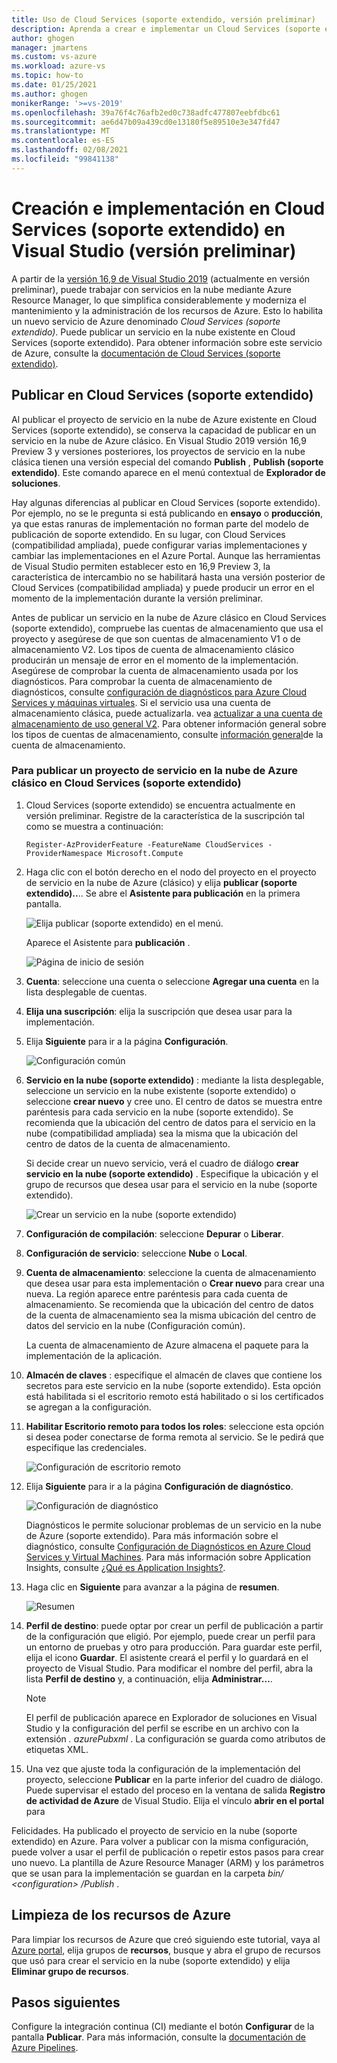 ```yaml
---
title: Uso de Cloud Services (soporte extendido, versión preliminar)
description: Aprenda a crear e implementar un Cloud Services (soporte extendido) mediante Azure Resource Manager con Visual Studio
author: ghogen
manager: jmartens
ms.custom: vs-azure
ms.workload: azure-vs
ms.topic: how-to
ms.date: 01/25/2021
ms.author: ghogen
monikerRange: '>=vs-2019'
ms.openlocfilehash: 39a76f4c76afb2ed0c738adfc477807eebfdbc61
ms.sourcegitcommit: ae6d47b09a439cd0e13180f5e89510e3e347fd47
ms.translationtype: MT
ms.contentlocale: es-ES
ms.lasthandoff: 02/08/2021
ms.locfileid: "99841138"
---
```

# <a name="create-and-deploy-to-cloud-services-extended-support-in-visual-studio-preview"></a>Creación e implementación en Cloud Services (soporte extendido) en Visual Studio (versión preliminar)

A partir de la [versión 16,9 de Visual Studio 2019](https://visualstudio.microsoft.com/vs/preview) (actualmente en versión preliminar), puede trabajar con servicios en la nube mediante Azure Resource Manager, lo que simplifica considerablemente y moderniza el mantenimiento y la administración de los recursos de Azure. Esto lo habilita un nuevo servicio de Azure denominado *Cloud Services (soporte extendido)*. Puede publicar un servicio en la nube existente en Cloud Services (soporte extendido). Para obtener información sobre este servicio de Azure, consulte la [documentación de Cloud Services (soporte extendido)](/azure/cloud-services-extended-support/overview).

## <a name="publish-to-cloud-services-extended-support"></a>Publicar en Cloud Services (soporte extendido)

Al publicar el proyecto de servicio en la nube de Azure existente en Cloud Services (soporte extendido), se conserva la capacidad de publicar en un servicio en la nube de Azure clásico. En Visual Studio 2019 versión 16,9 Preview 3 y versiones posteriores, los proyectos de servicio en la nube clásica tienen una versión especial del comando **Publish** , **Publish (soporte extendido)**. Este comando aparece en el menú contextual de **Explorador de soluciones**.

Hay algunas diferencias al publicar en Cloud Services (soporte extendido). Por ejemplo, no se le pregunta si está publicando en **ensayo** o **producción**, ya que estas ranuras de implementación no forman parte del modelo de publicación de soporte extendido. En su lugar, con Cloud Services (compatibilidad ampliada), puede configurar varias implementaciones y cambiar las implementaciones en el Azure Portal. Aunque las herramientas de Visual Studio permiten establecer esto en 16,9 Preview 3, la característica de intercambio no se habilitará hasta una versión posterior de Cloud Services (compatibilidad ampliada) y puede producir un error en el momento de la implementación durante la versión preliminar.

Antes de publicar un servicio en la nube de Azure clásico en Cloud Services (soporte extendido), compruebe las cuentas de almacenamiento que usa el proyecto y asegúrese de que son cuentas de almacenamiento V1 o de almacenamiento V2. Los tipos de cuenta de almacenamiento clásico producirán un mensaje de error en el momento de la implementación. Asegúrese de comprobar la cuenta de almacenamiento usada por los diagnósticos. Para comprobar la cuenta de almacenamiento de diagnósticos, consulte [configuración de diagnósticos para Azure Cloud Services y máquinas virtuales](vs-azure-tools-diagnostics-for-cloud-services-and-virtual-machines.md). Si el servicio usa una cuenta de almacenamiento clásica, puede actualizarla. vea [actualizar a una cuenta de almacenamiento de uso general V2](/azure/storage/common/storage-account-upgrade?tabs=azure-portal).  Para obtener información general sobre los tipos de cuentas de almacenamiento, consulte [información general](/azure/storage/common/storage-account-overview)de la cuenta de almacenamiento.

### <a name="to-publish-a-classic-azure-cloud-service-project-to-cloud-services-extended-support"></a>Para publicar un proyecto de servicio en la nube de Azure clásico en Cloud Services (soporte extendido)

1. Cloud Services (soporte extendido) se encuentra actualmente en versión preliminar. Registre de la característica de la suscripción tal como se muestra a continuación:

   ```azurepowershell-interactive
   Register-AzProviderFeature -FeatureName CloudServices -ProviderNamespace Microsoft.Compute
   ```

1. Haga clic con el botón derecho en el nodo del proyecto en el proyecto de servicio en la nube de Azure (clásico) y elija **publicar (soporte extendido)..**.. Se abre el **Asistente para publicación** en la primera pantalla.

   ![Elija publicar (soporte extendido) en el menú.](./media/cloud-services-extended-support/publish-commands-on-menu.png)

   Aparece el Asistente para **publicación** .

   ![Página de inicio de sesión](./media/cloud-services-extended-support/publish-step1.png)

1. **Cuenta**: seleccione una cuenta o seleccione **Agregar una cuenta** en la lista desplegable de cuentas.

1. **Elija una suscripción**: elija la suscripción que desea usar para la implementación.

1. Elija **Siguiente** para ir a la página **Configuración**.

   ![Configuración común](./media/cloud-services-extended-support/publish-settings.png)

1. **Servicio en la nube (soporte extendido)** : mediante la lista desplegable, seleccione un servicio en la nube existente (soporte extendido) o seleccione **crear nuevo** y cree uno. El centro de datos se muestra entre paréntesis para cada servicio en la nube (soporte extendido). Se recomienda que la ubicación del centro de datos para el servicio en la nube (compatibilidad ampliada) sea la misma que la ubicación del centro de datos de la cuenta de almacenamiento.

   Si decide crear un nuevo servicio, verá el cuadro de diálogo **crear servicio en la nube (soporte extendido)** . Especifique la ubicación y el grupo de recursos que desea usar para el servicio en la nube (soporte extendido).

   ![Crear un servicio en la nube (soporte extendido)](./media/cloud-services-extended-support/extended-support-dialog.png)

1. **Configuración de compilación**: seleccione **Depurar** o **Liberar**.

1. **Configuración de servicio**: seleccione **Nube** o **Local**.

1. **Cuenta de almacenamiento**: seleccione la cuenta de almacenamiento que desea usar para esta implementación o **Crear nuevo** para crear una nueva. La región aparece entre paréntesis para cada cuenta de almacenamiento. Se recomienda que la ubicación del centro de datos de la cuenta de almacenamiento sea la misma ubicación del centro de datos del servicio en la nube (Configuración común).

   La cuenta de almacenamiento de Azure almacena el paquete para la implementación de la aplicación.

1. **Almacén de claves** : especifique el almacén de claves que contiene los secretos para este servicio en la nube (soporte extendido). Esta opción está habilitada si el escritorio remoto está habilitado o si los certificados se agregan a la configuración.

1. **Habilitar Escritorio remoto para todos los roles**: seleccione esta opción si desea poder conectarse de forma remota al servicio. Se le pedirá que especifique las credenciales.

   ![Configuración de escritorio remoto](./media/cloud-services-extended-support/remote-desktop-configuration.png)

1. Elija **Siguiente** para ir a la página **Configuración de diagnóstico**.

   ![Configuración de diagnóstico](./media/cloud-services-extended-support/diagnostics-settings.png)

   Diagnósticos le permite solucionar problemas de un servicio en la nube de Azure (soporte extendido). Para más información sobre el diagnóstico, consulte [Configuración de Diagnósticos en Azure Cloud Services y Virtual Machines](./vs-azure-tools-diagnostics-for-cloud-services-and-virtual-machines.md). Para más información sobre Application Insights, consulte [¿Qué es Application Insights?](/azure/application-insights/app-insights-overview).

1. Haga clic en **Siguiente** para avanzar a la página de **resumen**.

   ![Resumen](./media/cloud-services-extended-support/publish-summary.png)

1. **Perfil de destino**: puede optar por crear un perfil de publicación a partir de la configuración que eligió. Por ejemplo, puede crear un perfil para un entorno de pruebas y otro para producción. Para guardar este perfil, elija el icono **Guardar**. El asistente creará el perfil y lo guardará en el proyecto de Visual Studio. Para modificar el nombre del perfil, abra la lista **Perfil de destino** y, a continuación, elija **Administrar…**.

   > [!Note]
   > El perfil de publicación aparece en Explorador de soluciones en Visual Studio y la configuración del perfil se escribe en un archivo con la extensión *. azurePubxml* . La configuración se guarda como atributos de etiquetas XML.

1. Una vez que ajuste toda la configuración de la implementación del proyecto, seleccione **Publicar** en la parte inferior del cuadro de diálogo. Puede supervisar el estado del proceso en la ventana de salida **Registro de actividad de Azure** de Visual Studio. Elija el vínculo **abrir en el portal** para 

Felicidades. Ha publicado el proyecto de servicio en la nube (soporte extendido) en Azure. Para volver a publicar con la misma configuración, puede volver a usar el perfil de publicación o repetir estos pasos para crear uno nuevo. La plantilla de Azure Resource Manager (ARM) y los parámetros que se usan para la implementación se guardan en la carpeta *bin/ \<configuration\> /Publish* .

## <a name="clean-up-azure-resources"></a>Limpieza de los recursos de Azure

Para limpiar los recursos de Azure que creó siguiendo este tutorial, vaya al [Azure portal](https://portal.azure.com), elija grupos de **recursos**, busque y abra el grupo de recursos que usó para crear el servicio en la nube (soporte extendido) y elija **Eliminar grupo de recursos**.

## <a name="next-steps"></a>Pasos siguientes

Configure la integración continua (CI) mediante el botón **Configurar** de la pantalla **Publicar**. Para más información, consulte la [documentación de Azure Pipelines](/azure/devops/pipelines/?view=azure-devops&preserve-view=true).

